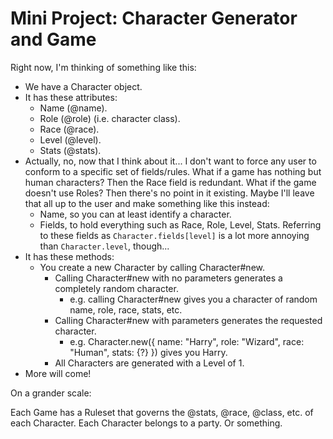 # Mini Project: Character Generator and Game

Right now, I'm thinking of something like this:

* We have a Character object.
* It has these attributes:
  * Name (@name).
  * Role (@role) (i.e. character class).
  * Race (@race).
  * Level (@level).
  * Stats (@stats).
* Actually, no, now that I think about it... I don't want to force any user to conform to a specific set of fields/rules. What if a game has nothing but human characters? Then the Race field is redundant. What if the game doesn't use Roles? Then there's no point in it existing. Maybe I'll leave that all up to the user and make something like this instead:
  * Name, so you can at least identify a character.
  * Fields, to hold everything such as Race, Role, Level, Stats. Referring to these fields as `Character.fields[level]` is a lot more annoying than `Character.level`, though...
* It has these methods:
  * You create a new Character by calling Character#new.
    * Calling Character#new with no parameters generates a completely random character.
      * e.g. calling Character#new gives you a character of random name, role, race, stats, etc.
    * Calling Character#new with parameters generates the requested character.
      * e.g. Character.new({ name: "Harry", role: "Wizard", race: "Human", stats: {?} }) gives you Harry.
    * All Characters are generated with a Level of 1.
* More will come!

On a grander scale:

Each Game has a Ruleset that governs the @stats, @race, @class, etc. of each Character. Each Character belongs to a party. Or something.